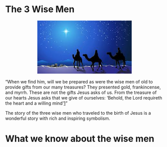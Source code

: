 

# The 3 Wise Men


<center>
<img src="../images/wise_men.jpg" alt="Alt text" title="wise men" style="display: inline-block; margin: 0 auto; max-width: 350px">
</center>

“When we find him, will we be prepared as were the wise men of old to provide gifts from our many treasures? They presented gold, frankincense, and myrrh. These are not the gifts Jesus asks of us. From the treasure of our hearts Jesus asks that we give of ourselves: ‘Behold, the Lord requireth the heart and a willing mind’[1]”

The story of the three wise men who traveled to the birth of Jesus is a wonderful story with rich and inspiring symbolism.

# What we know about the wise men





[1]: https://www.churchofjesuschrist.org/study/scriptures/dc-testament/dc/64?lang=eng&id=34#p34
